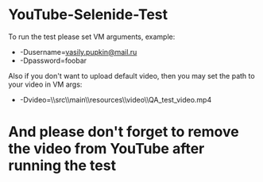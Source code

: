 # YouTube-Selenide-Test

 To run the test please set VM arguments, example:
* -Dusername=vasily.pupkin@mail.ru
* -Dpassword=foobar

 Also if you don't want to upload default video, then you may set the path to your video in VM args:
* -Dvideo=\\\src\\\main\\\resources\\\video\\\QA_test_video.mp4

# And please don't forget to remove the video from YouTube after running the test
